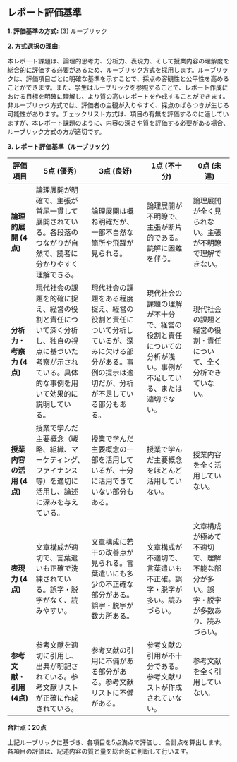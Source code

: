 ## レポート評価基準

**1. 評価基準の方式:** (3) ルーブリック

**2. 方式選択の理由:**

本レポート課題は、論理的思考力、分析力、表現力、そして授業内容の理解度を総合的に評価する必要があるため、ルーブリック方式を採用します。ルーブリックは、評価項目ごとに明確な基準を示すことで、採点の客観性と公平性を高めることができます。また、学生はルーブリックを参照することで、レポート作成における目標を明確に理解し、より質の高いレポートを作成することができます。非ルーブリック方式では、評価者の主観が入りやすく、採点のばらつきが生じる可能性があります。チェックリスト方式は、項目の有無を評価するのに適していますが、本レポート課題のように、内容の深さや質を評価する必要がある場合、ルーブリック方式の方が適切です。


**3. レポート評価基準（ルーブリック）**

| 評価項目 | 5点 (優秀) | 3点 (良好) | 1点 (不十分) | 0点 (未達) |
|---|---|---|---|---|
| **論理的展開 (4点)** | 論理展開が明確で、主張が首尾一貫して展開されている。各段落のつながりが自然で、読者に分かりやすく理解できる。 | 論理展開は概ね明確だが、一部不自然な箇所や飛躍が見られる。 | 論理展開が不明瞭で、主張が断片的である。読解に困難を伴う。 | 論理展開が全く見られない。主張が不明瞭で理解できない。 |
| **分析力・考察力 (4点)** | 現代社会の課題を的確に捉え、経営の役割と責任について深く分析し、独自の視点に基づいた考察が示されている。具体的な事例を用いて効果的に説明している。 | 現代社会の課題をある程度捉え、経営の役割と責任について分析しているが、深みに欠ける部分がある。事例の提示は適切だが、分析が不足している部分もある。 | 現代社会の課題の理解が不十分で、経営の役割と責任についての分析が浅い。事例が不足している、または適切でない。 | 現代社会の課題と経営の役割・責任について、全く分析できていない。 |
| **授業内容の活用 (4点)** | 授業で学んだ主要概念（戦略、組織、マーケティング、ファイナンス等）を適切に活用し、論述に深みを与えている。 | 授業で学んだ主要概念の一部を活用しているが、十分に活用できていない部分もある。 | 授業で学んだ主要概念をほとんど活用していない。 | 授業内容を全く活用していない。 |
| **表現力 (4点)** | 文章構成が適切で、言葉遣いも正確で洗練されている。誤字・脱字がなく、読みやすい。 | 文章構成に若干の改善点が見られる。言葉遣いにも多少の不正確な部分がある。誤字・脱字が数カ所ある。 | 文章構成が不適切で、言葉遣いも不正確。誤字・脱字が多い。読みづらい。 | 文章構成が極めて不適切で、理解不能な部分が多い。誤字・脱字が多数あり、読みづらい。 |
| **参考文献・引用 (4点)** | 参考文献を適切に引用し、出典が明記されている。参考文献リストが正確に作成されている。 | 参考文献の引用に不備がある部分がある。参考文献リストに不備がある。 | 参考文献の引用が不十分である。参考文献リストが作成されていない。 | 参考文献を全く引用していない。 |


**合計点：20点**

上記ルーブリックに基づき、各項目を5点満点で評価し、合計点を算出します。  各項目の評価は、記述内容の質と量を総合的に判断して行います。
